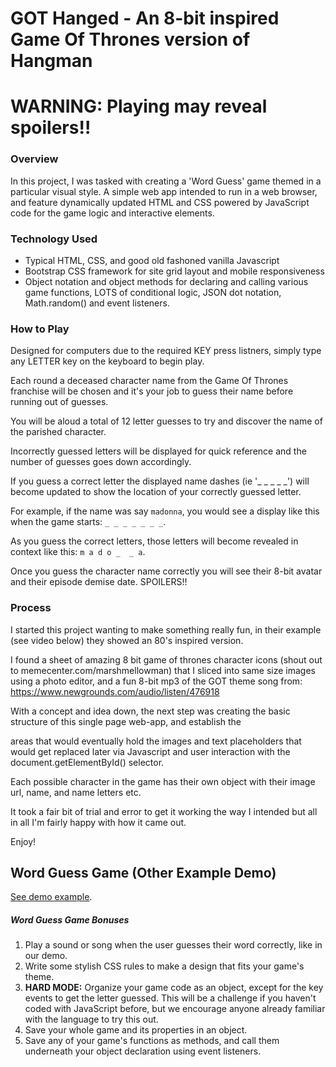 # GOT Hanged - An 8-bit inspired Game Of Thrones version of Hangman

# WARNING: Playing may reveal spoilers!!

### Overview

In this project, I was tasked with creating a 'Word Guess' game themed in a particular visual style. A simple web app intended to run in a web browser, and feature dynamically updated HTML and CSS powered by JavaScript code for the game logic and interactive elements.

### Technology Used

* Typical HTML, CSS, and good old fashoned vanilla Javascript
* Bootstrap CSS framework for site grid layout and mobile responsiveness
* Object notation and object methods for declaring and calling various game functions, LOTS of conditional logic, JSON dot notation, Math.random() and event listeners.

### How to Play

Designed for computers due to the required KEY press listners, simply type any LETTER key on the keyboard to begin play.

Each round a deceased character name from the Game Of Thrones franchise will be chosen and it's your job to guess their name before running out of guesses.

You will be aloud a total of 12 letter guesses to try and discover the name of the parished character.

Incorrectly guessed letters will be displayed for quick reference and the number of guesses goes down accordingly.

If you guess a correct letter the displayed name dashes (ie '_ _ _ _ _') will become updated to show the location of your correctly guessed letter.

For example, if the name was say `madonna`, you would see a display like this when the game starts: `_ _ _ _ _ _ _`.

As you guess the correct letters, those letters will become revealed in context like this: `m a d o _  _ a`.

Once you guess the character name correctly you will see their 8-bit avatar and their episode demise date. SPOILERS!!

### Process

I started this project wanting to make something really fun, in their example (see video below) they showed an 80's inspired version.

I found a sheet of amazing 8 bit game of thrones character icons (shout out to memecenter.com/marshmellowman) that I sliced into same size images using a photo editor, and a fun 8-bit mp3 of the GOT theme song from: https://www.newgrounds.com/audio/listen/476918

With a concept and idea down, the next step was creating the basic structure of this single page web-app, and establish the <div> areas that would eventually hold the images and text placeholders that would get replaced later via Javascript and user interaction with the document.getElementById() selector.

Each possible character in the game has their own object with their image url, name, and name letters etc.

It took a fair bit of trial and error to get it working the way I intended but all in all I'm fairly happy with how it came out.

Enjoy!

## Word Guess Game (Other Example Demo)

[See demo example](https://youtu.be/W-IJcC4tYFI).

##### Word Guess Game Bonuses

1. Play a sound or song when the user guesses their word correctly, like in our demo.
2. Write some stylish CSS rules to make a design that fits your game's theme.
3. **HARD MODE:** Organize your game code as an object, except for the key events to get the letter guessed. This will be a challenge if you haven't coded with JavaScript before, but we encourage anyone already familiar with the language to try this out.
4. Save your whole game and its properties in an object.
5. Save any of your game's functions as methods, and call them underneath your object declaration using event listeners.